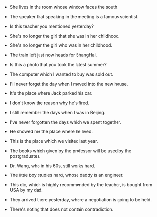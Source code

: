 
+ She lives in the room whose window faces the south.

+ The speaker that speaking in the meeting is a famous scientist.

+ Is this teacher you mentioned yesterday?

+ She's no longer the girl that she was in her childhood.

+ She's no longer the girl who was in her childhood.

+ The train left just now heads for ShangHai.

+ Is this a photo that you took the latest summer?

+ The computer which I wanted to buy was sold out.

+ I'll never forget the day when I moved into the new house.

+ It's the place where Jack parked his car.

+ I don't know the reason why he's fired.

+ I still remember the days when I was in Beijing.

+ I've never forgotten the days which we spent together.

+ He showed me the place where he lived.

+ This is the place which we visited last year.

+ The books which given by the professor will be used by the postgraduates.

+ Dr. Wang, who in his 60s, still works hard.

+ The little boy studies hard, whose daddy is an engineer.

+ This dic, which is highly recommended by the teacher, is bought from USA by my dad.

+ They arrived there yesterday, where a negotiation is going to be held.

+ There's noting that does not contain contradiction.
